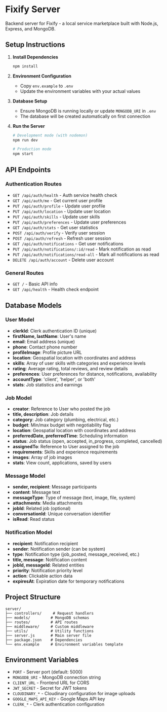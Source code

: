 # Fixify Server

Backend server for Fixify - a local service marketplace built with Node.js, Express, and MongoDB.

## Setup Instructions

1. **Install Dependencies**
   ```bash
   npm install
   ```

2. **Environment Configuration**
   - Copy `env.example` to `.env`
   - Update the environment variables with your actual values

3. **Database Setup**
   - Ensure MongoDB is running locally or update `MONGODB_URI` in `.env`
   - The database will be created automatically on first connection

4. **Run the Server**
   ```bash
   # Development mode (with nodemon)
   npm run dev
   
   # Production mode
   npm start
   ```

## API Endpoints

### Authentication Routes
- `GET /api/auth/health` - Auth service health check
- `GET /api/auth/me` - Get current user profile
- `PUT /api/auth/profile` - Update user profile
- `PUT /api/auth/location` - Update user location
- `PUT /api/auth/skills` - Update user skills
- `PUT /api/auth/preferences` - Update user preferences
- `GET /api/auth/stats` - Get user statistics
- `POST /api/auth/verify` - Verify user session
- `POST /api/auth/refresh` - Refresh user session
- `GET /api/auth/notifications` - Get user notifications
- `PUT /api/auth/notifications/:id/read` - Mark notification as read
- `PUT /api/auth/notifications/read-all` - Mark all notifications as read
- `DELETE /api/auth/account` - Delete user account

### General Routes
- `GET /` - Basic API info
- `GET /api/health` - Health check endpoint

## Database Models

### User Model
- **clerkId**: Clerk authentication ID (unique)
- **firstName, lastName**: User's name
- **email**: Email address (unique)
- **phone**: Contact phone number
- **profileImage**: Profile picture URL
- **location**: Geospatial location with coordinates and address
- **skills**: Array of user skills with categories and experience levels
- **rating**: Average rating, total reviews, and review details
- **preferences**: User preferences for distance, notifications, availability
- **accountType**: 'client', 'helper', or 'both'
- **stats**: Job statistics and earnings

### Job Model
- **creator**: Reference to User who posted the job
- **title, description**: Job details
- **category**: Job category (plumbing, electrical, etc.)
- **budget**: Min/max budget with negotiability flag
- **location**: Geospatial location with coordinates and address
- **preferredDate, preferredTime**: Scheduling information
- **status**: Job status (open, accepted, in_progress, completed, cancelled)
- **assignedTo**: Reference to User assigned to the job
- **requirements**: Skills and experience requirements
- **images**: Array of job images
- **stats**: View count, applications, saved by users

### Message Model
- **sender, recipient**: Message participants
- **content**: Message text
- **messageType**: Type of message (text, image, file, system)
- **attachments**: Media attachments
- **jobId**: Related job (optional)
- **conversationId**: Unique conversation identifier
- **isRead**: Read status

### Notification Model
- **recipient**: Notification recipient
- **sender**: Notification sender (can be system)
- **type**: Notification type (job_posted, message_received, etc.)
- **title, message**: Notification content
- **jobId, messageId**: Related entities
- **priority**: Notification priority level
- **action**: Clickable action data
- **expiresAt**: Expiration date for temporary notifications

## Project Structure

```
server/
├── controllers/     # Request handlers
├── models/         # MongoDB schemas
├── routes/         # API routes
├── middleware/     # Custom middleware
├── utils/          # Utility functions
├── server.js       # Main server file
├── package.json    # Dependencies
└── env.example     # Environment variables template
```

## Environment Variables

- `PORT` - Server port (default: 5000)
- `MONGODB_URI` - MongoDB connection string
- `CLIENT_URL` - Frontend URL for CORS
- `JWT_SECRET` - Secret for JWT tokens
- `CLOUDINARY_*` - Cloudinary configuration for image uploads
- `GOOGLE_MAPS_API_KEY` - Google Maps API key
- `CLERK_*` - Clerk authentication configuration 